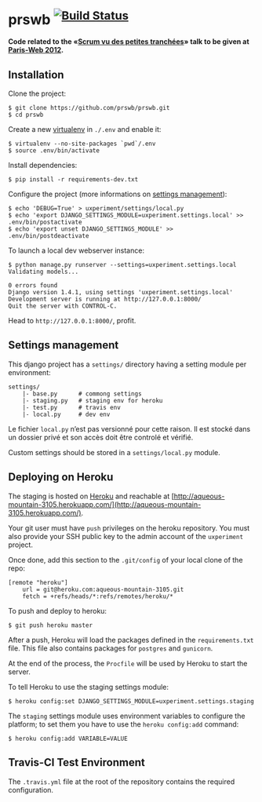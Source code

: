# prswb <sup>[![Build Status](https://secure.travis-ci.org/prswb/prswb.png?branch=master)](http://travis-ci.org/prswb/prswb)</sup>

**Code related to the «[Scrum vu des petites tranchées](http://www.paris-web.fr/2012/conferences/scrum-vue-des-petites-tranchees.php)» talk to be given at [Paris-Web 2012](http://www.paris-web.fr/2012/).**

Installation
------------

Clone the project:

```
$ git clone https://github.com/prswb/prswb.git
$ cd prswb
```

Create a new [virtualenv](http://pypi.python.org/pypi/virtualenv) in `./.env` and enable it:

```
$ virtualenv --no-site-packages `pwd`/.env
$ source .env/bin/activate
```

Install dependencies:

```
$ pip install -r requirements-dev.txt
```

Configure the project (more informations on [settings management](#settings-management)):

```
$ echo 'DEBUG=True' > uxperiment/settings/local.py
$ echo 'export DJANGO_SETTINGS_MODULE=uxperiment.settings.local' >> .env/bin/postactivate
$ echo 'export unset DJANGO_SETTINGS_MODULE' >> .env/bin/postdeactivate
```

To launch a local dev webserver instance:

```
$ python manage.py runserver --settings=uxperiment.settings.local
Validating models...

0 errors found
Django version 1.4.1, using settings 'uxperiment.settings.local'
Development server is running at http://127.0.0.1:8000/
Quit the server with CONTROL-C.
```

Head to `http://127.0.0.1:8000/`, profit.

Settings management
-------------------

This django project has a `settings/` directory having a setting module per environment:

    settings/
        |- base.py      # commong settings
        |- staging.py   # staging env for heroku
        |- test.py      # travis env
        |- local.py     # dev env

Le fichier `local.py` n’est pas versionné pour cette raison. Il est stocké dans un dossier privé et son accès doit être controlé et vérifié.

Custom settings should be stored in a `settings/local.py` module.

Deploying on Heroku
-------------------

The staging is hosted on [Heroku](http://heroku.com/) and reachable at
[http://aqueous-mountain-3105.herokuapp.com/](http://aqueous-mountain-3105.herokuapp.com/).

Your git user must have `push` privileges on the heroku repository. You must also provide your SSH public key to the admin account of the `uxperiment` project.

Once done, add this section to the `.git/config` of your local clone of the repo:

```
[remote "heroku"]
    url = git@heroku.com:aqueous-mountain-3105.git
    fetch = +refs/heads/*:refs/remotes/heroku/*
```

To push and deploy to heroku:

```
$ git push heroku master
```

After a push, Heroku will load the packages defined in the `requirements.txt` file. This file also contains packages for `postgres` and `gunicorn`.

At the end of the process, the `Procfile` will be used by Heroku to start the server.

To tell Heroku to use the staging settings module:

```
$ heroku config:set DJANGO_SETTINGS_MODULE=uxperiment.settings.staging
```

The `staging` settings module uses environment variables to configure the platform; to set them you have to use the `heroku config:add` command:

```
$ heroku config:add VARIABLE=VALUE
```

Travis-CI Test Environment
--------------------------

The `.travis.yml` file at the root of the repository contains the required configuration.
